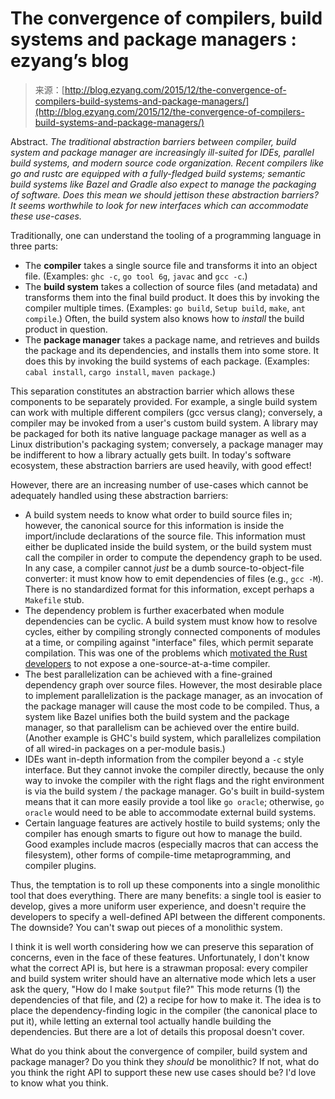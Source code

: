 <!--yml
category: 未分类
date: 2024-07-01 18:17:07
-->

# The convergence of compilers, build systems and package managers : ezyang’s blog

> 来源：[http://blog.ezyang.com/2015/12/the-convergence-of-compilers-build-systems-and-package-managers/](http://blog.ezyang.com/2015/12/the-convergence-of-compilers-build-systems-and-package-managers/)

Abstract. *The traditional abstraction barriers between compiler, build system and package manager are increasingly ill-suited for IDEs, parallel build systems, and modern source code organization. Recent compilers like go and rustc are equipped with a fully-fledged build systems; semantic build systems like Bazel and Gradle also expect to manage the packaging of software. Does this mean we should jettison these abstraction barriers? It seems worthwhile to look for new interfaces which can accommodate these use-cases.*

Traditionally, one can understand the tooling of a programming language in three parts:

*   The **compiler** takes a single source file and transforms it into an object file. (Examples: `ghc -c`, `go tool 6g`, `javac` and `gcc -c`.)
*   The **build system** takes a collection of source files (and metadata) and transforms them into the final build product. It does this by invoking the compiler multiple times. (Examples: `go build`, `Setup build`, `make`, `ant compile`.) Often, the build system also knows how to *install* the build product in question.
*   The **package manager** takes a package name, and retrieves and builds the package and its dependencies, and installs them into some store. It does this by invoking the build systems of each package. (Examples: `cabal install`, `cargo install`, `maven package`.)

This separation constitutes an abstraction barrier which allows these components to be separately provided. For example, a single build system can work with multiple different compilers (gcc versus clang); conversely, a compiler may be invoked from a user's custom build system. A library may be packaged for both its native language package manager as well as a Linux distribution's packaging system; conversely, a package manager may be indifferent to how a library actually gets built. In today's software ecosystem, these abstraction barriers are used heavily, with good effect!

However, there are an increasing number of use-cases which cannot be adequately handled using these abstraction barriers:

*   A build system needs to know what order to build source files in; however, the canonical source for this information is inside the import/include declarations of the source file. This information must either be duplicated inside the build system, or the build system must call the compiler in order to compute the dependency graph to be used. In any case, a compiler cannot *just* be a dumb source-to-object-file converter: it must know how to emit dependencies of files (e.g., `gcc -M`). There is no standardized format for this information, except perhaps a `Makefile` stub.
*   The dependency problem is further exacerbated when module dependencies can be cyclic. A build system must know how to resolve cycles, either by compiling strongly connected components of modules at a time, or compiling against "interface" files, which permit separate compilation. This was one of the problems which [motivated the Rust developers](https://github.com/rust-lang/rfcs/pull/1317#issuecomment-161729336) to not expose a one-source-at-a-time compiler.
*   The best parallelization can be achieved with a fine-grained dependency graph over source files. However, the most desirable place to implement parallelization is the package manager, as an invocation of the package manager will cause the most code to be compiled. Thus, a system like Bazel unifies both the build system and the package manager, so that parallelism can be achieved over the entire build. (Another example is GHC's build system, which parallelizes compilation of all wired-in packages on a per-module basis.)
*   IDEs want in-depth information from the compiler beyond a `-c` style interface. But they cannot invoke the compiler directly, because the only way to invoke the compiler with the right flags and the right environment is via the build system / the package manager. Go's built in build-system means that it can more easily provide a tool like `go oracle`; otherwise, `go oracle` would need to be able to accommodate external build systems.
*   Certain language features are actively hostile to build systems; only the compiler has enough smarts to figure out how to manage the build. Good examples include macros (especially macros that can access the filesystem), other forms of compile-time metaprogramming, and compiler plugins.

Thus, the temptation is to roll up these components into a single monolithic tool that does everything. There are many benefits: a single tool is easier to develop, gives a more uniform user experience, and doesn't require the developers to specify a well-defined API between the different components. The downside? You can't swap out pieces of a monolithic system.

I think it is well worth considering how we can preserve this separation of concerns, even in the face of these features. Unfortunately, I don't know what the correct API is, but here is a strawman proposal: every compiler and build system writer should have an alternative mode which lets a user ask the query, "How do I make `$output` file?" This mode returns (1) the dependencies of that file, and (2) a recipe for how to make it. The idea is to place the dependency-finding logic in the compiler (the canonical place to put it), while letting an external tool actually handle building the dependencies. But there are a lot of details this proposal doesn't cover.

What do you think about the convergence of compiler, build system and package manager? Do you think they *should* be monolithic? If not, what do you think the right API to support these new use cases should be? I'd love to know what you think.